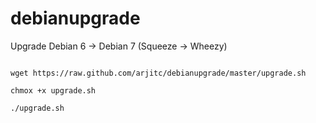 debianupgrade
=============

Upgrade Debian 6 -> Debian 7 (Squeeze -> Wheezy)


<code>
wget https://raw.github.com/arjitc/debianupgrade/master/upgrade.sh
</code>

<code>
chmox +x upgrade.sh
</code>

<code>
./upgrade.sh
</code>
